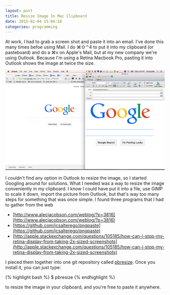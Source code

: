 ```yaml
---
layout: post
title: Resize Image In Mac Clipboard
date: 2015-02-04 15:04:18
categories: programming
---
```

At work, I had to grab a screen shot and paste it into an email.
I've done this many times befoe using Mail. I do &#8984;&#8679;&#8963;4
to put it into my clipboard (or pasteboard) and do a &#8984;v on Apple's Mail,
but at my new company we're using Outlook. Because I'm using a Retina Macbook Pro, pasting it into Outlook shows the image at twice the size.

![Picture of pasting from clipboard to outlook showing double size image](/img/2015-02-04-screenshot-paste-email.png)

I couldn't find any option in Outlook to resize the image, so I
started Googling around for solutions.  What I needed was a way to
resize the image conveniently in my clipboard. I know I could have
put it into a file, use GIMP to scale it down, import the picture
from Outlook, but that's way too many steps for something that
was once simple. I found three programs that I had to gather from the web

* [http://www.alecjacobson.com/weblog/?p=3816](http://www.alecjacobson.com/weblog/?p=3816)
* [https://github.com/jcsalterego/pngpaste](https://github.com/jcsalterego/pngpaste)
* [http://apple.stackexchange.com/questions/105185/how-can-i-stop-my-retina-display-from-taking-2x-sized-screenshots](http://apple.stackexchange.com/questions/105185/how-can-i-stop-my-retina-display-from-taking-2x-sized-screenshots)

I pieced them together into one git repository called [pbresize](https://github.com/chongkim/pbresize). Once you install it, you can just type:

{% highlight bash %}
$ pbresize
{% endhighlight %}

to resize the image in your clipboard, and you're free to paste it anywhere.
